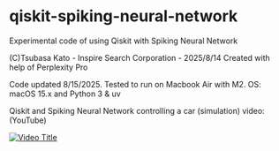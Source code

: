 # qiskit-spiking-neural-network
Experimental code of using Qiskit with Spiking Neural Network

(C)Tsubasa Kato - Inspire Search Corporation - 2025/8/14
Created with help of Perplexity Pro 

Code updated 8/15/2025. Tested to run on Macbook Air with M2. OS: macOS 15.x and Python 3 & uv

Qiskit and Spiking Neural Network controlling a car (simulation) video: (YouTube)

[![Video Title](https://img.youtube.com/vi/5PBqzi7GB_A/0.jpg)](https://www.youtube.com/watch?v=5PBqzi7GB_A)
